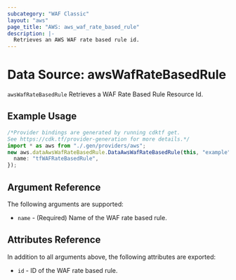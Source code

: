 ```yaml
---
subcategory: "WAF Classic"
layout: "aws"
page_title: "AWS: aws_waf_rate_based_rule"
description: |-
  Retrieves an AWS WAF rate based rule id.
---
```


# Data Source: awsWafRateBasedRule

`awsWafRateBasedRule` Retrieves a WAF Rate Based Rule Resource Id.

## Example Usage

```typescript
/*Provider bindings are generated by running cdktf get.
See https://cdk.tf/provider-generation for more details.*/
import * as aws from "./.gen/providers/aws";
new aws.dataAwsWafRateBasedRule.DataAwsWafRateBasedRule(this, "example", {
  name: "tfWAFRateBasedRule",
});

```

## Argument Reference

The following arguments are supported:

* `name` - (Required) Name of the WAF rate based rule.

## Attributes Reference

In addition to all arguments above, the following attributes are exported:

* `id` - ID of the WAF rate based rule.
